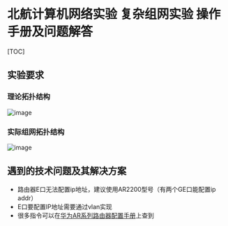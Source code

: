 # 北航计算机网络实验 复杂组网实验 操作手册及问题解答

[TOC]

## 实验要求

### 理论拓扑结构

![image](https://user-images.githubusercontent.com/60542677/169002769-24563475-ff37-4111-9428-afa6a8d2bf51.png)

### 实际组网拓扑结构

![image](https://user-images.githubusercontent.com/60542677/169002985-b09a509e-3356-45bd-8a5e-965473204a2e.png)


## 遇到的技术问题及其解决方案

- 路由器E口无法配置ip地址，建议使用AR2200型号（有两个GE口能配置ip addr）
- E口要配置IP地址需要通过vlan实现
- 很多指令可以在[华为AR系列路由器配置手册](https://support.huawei.com/hedex/hdx.do?docid=EDOC1100021771&lang=zh&idPath=24030814|21782164|7923148|22318710|6078836)上查到
